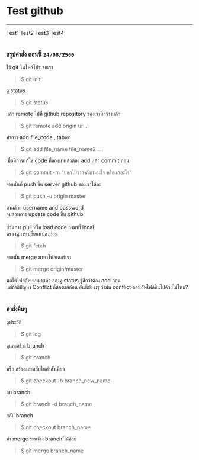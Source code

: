 # Test github<br />
--------------------
Test1 Test2 Test3 Test4<br />
<br />
### สรุปคำสั่ง ตอนนี้ `24/08/2560`<br />
ใช้ git ในไฟล์โปรเจกเรา<br />
>$ git init

ดู status<br />
>$ git status

เเล้ว remote ไปที่ github repository ของเราที่สร้างเเล้ว<br />
>$ git remote add origin url...

ทำการ add file_code , tabเอา<br />
>$ git add file_name file_name2 ...

เมื่อมีการเเก้ไข code ที่ลองมาเเล้วต้อง add เเล้ว commit ก่อน<br />
>$ git commit -m "บอกไปว่ากำลังทำอะไร หรือเเก้อะไร"

จากนั้นก็ push ขึ้น server github ของเราได้ละ<br />
>$ git push -u origin master

ตามด้วย username and password<br />
จบส่วนการ update code ขึ้น github<br />
<br />
ส่วนการ pull หรือ load code ลงมาที่ local<br />
ตรวจดูการเปลี่ยนเเปลงก่อน<br />
>$ git fetch

จากนั้น merge มาหาโฟลเดอร์เรา<br />
>$ git merge origin/master

พอได้ไฟล์อัพเดทมาเเล้ว ลองดู status รู้สึกว่าต้อง add ก่อน<br />
เเต่ถ้ามีปัญหา Conflict ก็ต้องเเก้ก่อน อันนี้ยังงงๆ ว่ามัน conflict ตอนอัพไฟล์ขึ้นไปด้วยใช่ไหม?<br />
<br />
### คำสั่งอื่นๆ<br />
ดูประวัติ<br />
>$ git log

ดูเเละสร้าง branch<br />
>$ git branch 

หรือ สร้างเเละสลับในคำสังเดียว<br />
>$ git checkout -b branch_new_name

ลบ branch<br />
>$ git branch -d branch_name

สลับ branch<br />
>$ git checkout branch_name

ทำ merge ระหว่าง branch ได้ด้วย<br />
>$ git merge branch_name



